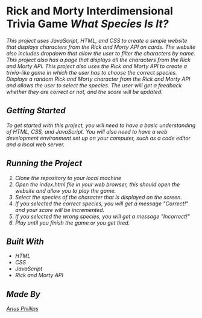 
# Rick and Morty Interdimensional Trivia Game <em>What Species Is It?<em>

This project uses JavaScript, HTML, and CSS to create a simple website that displays characters from the Rick and Morty API on cards. The website also includes dropdown that allow the user to filter the characters by name. This project also has a page that displays all the characters from the Rick and Morty API.
This project also uses the Rick and Morty API to create a trivia-like game in which the user has to choose the correct species. Displays a random Rick and Morty character from the Rick and Morty API and allows the user to select the species. The user will get a feedback whether they are correct or not, and the score will be updated.

## Getting Started

To get started with this project, you will need to have a basic understanding of HTML, CSS, and JavaScript. You will also need to have a web development environment set up on your computer, such as a code editor and a local web server.

## Running the Project

1. Clone the repository to your local machine
2. Open the index.html file in your web browser, this should open the website and allow you to play the game.
3. Select the species of the character that is displayed on the screen.
4. If you selected the correct species, you will get a message "Correct!" and your score will be incremented.
5. If you selected the wrong species, you will get a message "Incorrect!"
6. Play until you finish the game or you get tired.

## Built With

- HTML
- CSS
- JavaScript
- Rick and Morty API

## Made By
[Arius Phillips](https://github.com/Ari-So-Irie)
